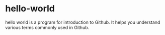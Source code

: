 # hello-world
hello world is a program for introduction to Github. It helps you understand various terms commonly used in Github.
